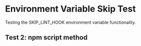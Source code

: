 # Environment Variable Skip Test

Testing the SKIP_LINT_HOOK environment variable functionality.

## Test 2: npm script method
